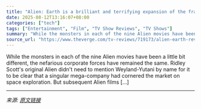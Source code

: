 ```yaml
---
title: "Alien: Earth is a brilliant and terrifying expansion of the franchise"
date: 2025-08-12T13:16:07+08:00
categories: ["tech"]
tags: ["Entertainment", "Film", "TV Show Reviews", "TV Shows"]
summary: "While the monsters in each of the nine Alien movies have been a little bit different, the nefarious corporate forces have remained the same. Ridley Scott's original Alien didn't need to mention Weylan"
source_url: "https://www.theverge.com/tv-reviews/719173/alien-earth-review"
---
```


While the monsters in each of the nine Alien movies have been a little bit different, the nefarious corporate forces have remained the same. Ridley Scott's original Alien didn't need to mention Weyland-Yutani by name for it to be clear that a singular mega-company had cornered the market on space exploration. But subsequent Alien films [&#8230;]

---

*来源: [原文链接](https://www.theverge.com/tv-reviews/719173/alien-earth-review)*
